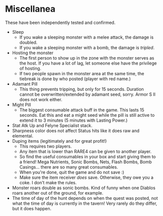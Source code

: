 # Miscellanea


These have been independently tested and confirmed.



* Sleep
    * If you wake a sleeping monster with a melee attack, the damage is doubled.
    * If you wake a sleeping monster with a bomb, the damage is _tripled_.
* Hosting the monster
    * The first person to show up in the zone with the monster serves as the host. If you have a lot of lag, let someone else have the privilege of hosting.
    * If two people spawn in the monster area at the same time, the tiebreak is done by who posted (player with red name.)
* Adamant Pill
    * This thing prevents tripping, but only for 15 seconds. Duration cannot be overwritten/extended by adamant seed, sorry. Armor S II does not work either.
* Might Pill
    * The biggest consumable attack buff in the game. This lasts 15 seconds. Eat this and eat a might seed while the pill is still active to extend it to 3 minutes (5 minutes with Lasting Power.) 
* Stat Atk Up and Felyne Specialist stack.
* Sharpness color does not affect Status hits like it does raw and elemental.
* Duping items (legitimately and for great profit!)
    * This requires two players.
    * Any item that is lower than RARE4 can be given to another player.
    * So find the useful consumables in your box and start giving them to a friend! Mega Nutrients, Sonic Bombs, Nets, Flash Bombs, Bomb Casings... there are so many great consumables.
    * When you're done, quit the game and do not save :)
    * Make sure the item receiver *does* save. Otherwise, they owe you a coke. I don't make the rules.
* Monster roars double as sonic bombs. Kind of funny when one Diablos roars another out of the ground, for example.
* The time of day of the hunt depends on when the quest was posted, not what the time of day is currently in the tavern! Very rarely do they differ, but it does happen.
